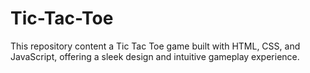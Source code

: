 # Tic-Tac-Toe
This repository content a Tic Tac Toe game built with HTML, CSS, and JavaScript, offering a sleek design and intuitive gameplay experience.
